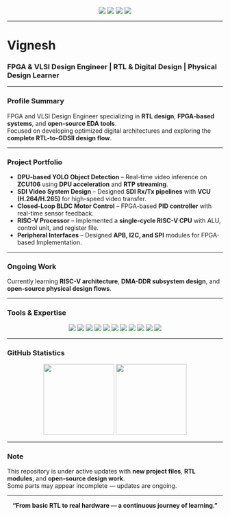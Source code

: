 <!-- 🧠 Profile Header -->
<p align="center">
  <img src="https://img.shields.io/badge/FPGA-Design-blue?style=for-the-badge"/>
  <img src="https://img.shields.io/badge/RTL%20Design-Verilog%2FSystemVerilog-green?style=for-the-badge"/>
  <img src="https://img.shields.io/badge/RISC--V-Architecture-orange?style=for-the-badge"/>
  <img src="https://img.shields.io/badge/Open--Source--EDA-Yosys%20%7C%20Verilator%20%7C%20OpenLane-red?style=for-the-badge"/>
</p>

---

# Vignesh

### FPGA & VLSI Design Engineer | RTL & Digital Design | Physical Design Learner

---

### Profile Summary  
FPGA and VLSI Design Engineer specializing in **RTL design**, **FPGA-based systems**, and **open-source EDA tools**.  
Focused on developing optimized digital architectures and exploring the **complete RTL-to-GDSII design flow**.

---

### Project Portfolio  
- **DPU-based YOLO Object Detection** – Real-time video inference on **ZCU106** using **DPU acceleration** and **RTP streaming**.  
- **SDI Video System Design** – Designed **SDI Rx/Tx pipelines** with **VCU (H.264/H.265)** for high-speed video transfer.  
- **Closed-Loop BLDC Motor Control** – FPGA-based **PID controller** with real-time sensor feedback.  
- **RISC-V Processor** – Implemented a **single-cycle RISC-V CPU** with ALU, control unit, and register file.  
- **Peripheral Interfaces** – Designed **APB, I2C, and SPI** modules for FPGA-based Implementation.

---

### Ongoing Work  
Currently learning **RISC-V architecture**, **DMA-DDR subsystem design**, and **open-source physical design flows**.

---

### Tools & Expertise  

<p align="center">
  <img src="https://img.shields.io/badge/Vivado-%23F2A900.svg?style=for-the-badge&logo=xilinx&logoColor=white"/>
  <img src="https://img.shields.io/badge/Vitis-%230066CC.svg?style=for-the-badge&logo=xilinx&logoColor=white"/>
  <img src="https://img.shields.io/badge/PetaLinux-%230092CC.svg?style=for-the-badge&logo=linux&logoColor=white"/>
  <img src="https://img.shields.io/badge/YOLO-%23008CFF.svg?style=for-the-badge&logo=yolo&logoColor=white"/>
  <img src="https://img.shields.io/badge/Verilator-%23F5A623.svg?style=for-the-badge"/>
  <img src="https://img.shields.io/badge/Yosys-%23E34F26.svg?style=for-the-badge"/>
  <img src="https://img.shields.io/badge/OpenLane-%231572B6.svg?style=for-the-badge"/>
  <img src="https://img.shields.io/badge/GTKWave-%2300C7B7.svg?style=for-the-badge"/>
  <img src="https://img.shields.io/badge/GStreamer-%230072C6.svg?style=for-the-badge"/>
  <img src="https://img.shields.io/badge/Linux-%23000000.svg?style=for-the-badge&logo=linux&logoColor=white"/>
  <img src="https://img.shields.io/badge/C%2FC%2B%2B-%2300599C.svg?style=for-the-badge&logo=cplusplus&logoColor=white"/>
</p>

---

### GitHub Statistics  
<p align="center">
  <img height="165" src="https://github-readme-stats.vercel.app/api?username=vignesh-rtl&show_icons=true&theme=transparent&hide_border=true&include_all_commits=true" />
  <img height="165" src="https://github-readme-stats.vercel.app/api/top-langs/?username=vignesh-rtl&layout=compact&theme=transparent&hide_border=true" />
</p>

---

### Note  
This repository is under active updates with **new project files**, **RTL modules**, and **open-source design work**.  
Some parts may appear incomplete — updates are ongoing.

---

<p align="center">
  <b>“From basic RTL to real hardware — a continuous journey of learning.”</b>
</p>
